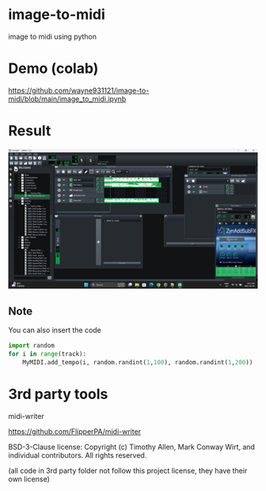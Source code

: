 # image-to-midi
image to midi using python

# Demo (colab)
https://github.com/wayne931121/image-to-midi/blob/main/image_to_midi.ipynb

# Result
<img src="https://raw.githubusercontent.com/wayne931121/image-to-midi/refs/heads/main/result/Screenshot%20(666).png">

## Note
You can also insert the code
```py
import random
for i in range(track):
    MyMIDI.add_tempo(i, random.randint(1,100), random.randint(1,200))
```

# 3rd party tools
midi-writer

https://github.com/FlipperPA/midi-writer

BSD-3-Clause license:
Copyright (c) Timothy Allen, Mark Conway Wirt, and individual contributors.
All rights reserved.

(all code in 3rd party folder not follow this project license, they have their own license)
